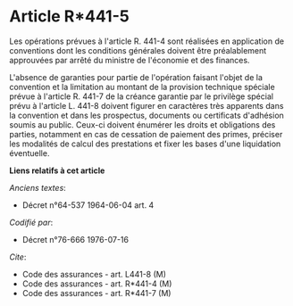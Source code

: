 # Article R*441-5

Les opérations prévues à l'article R. 441-4 sont réalisées en application de conventions dont les conditions générales
doivent être préalablement approuvées par arrêté du ministre de l'économie et des finances.

L'absence de garanties pour partie de l'opération faisant l'objet de la convention et la limitation au montant de la
provision technique spéciale prévue à l'article R. 441-7 de la créance garantie par le privilège spécial prévu à l'article L.
441-8 doivent figurer en caractères très apparents dans la convention et dans les prospectus, documents ou certificats
d'adhésion soumis au public. Ceux-ci doivent énumérer les droits et obligations des parties, notamment en cas de cessation de
paiement des primes, préciser les modalités de calcul des prestations et fixer les bases d'une liquidation éventuelle.

**Liens relatifs à cet article**

_Anciens textes_:

  - Décret n°64-537 1964-06-04 art. 4

_Codifié par_:

  - Décret n°76-666 1976-07-16

_Cite_:

  - Code des assurances - art. L441-8 (M)
  - Code des assurances - art. R*441-4 (M)
  - Code des assurances - art. R*441-7 (M)
